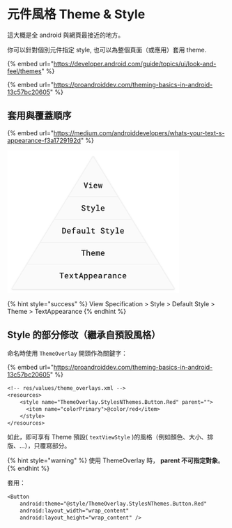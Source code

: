 # 元件風格 Theme & Style

這大概是全 android 與網頁最接近的地方。

你可以針對個別元件指定 style, 也可以為整個頁面（或應用）套用 theme.

{% embed url="https://developer.android.com/guide/topics/ui/look-and-feel/themes" %}



{% embed url="https://proandroiddev.com/theming-basics-in-android-13c57bc20605" %}

## 套用與覆蓋順序

{% embed url="https://medium.com/androiddevelopers/whats-your-text-s-appearance-f3a1729192d" %}

![](<../.gitbook/assets/image (2).png>)

{% hint style="success" %}
View Specification > Style > Default Style > Theme > TextAppearance
{% endhint %}



## Style 的部分修改（繼承自預設風格）

命名時使用 `ThemeOverlay` 開頭作為關鍵字：

{% embed url="https://proandroiddev.com/theming-basics-in-android-13c57bc20605" %}

```markup
<!-- res/values/theme_overlays.xml -->
<resources>
    <style name="ThemeOverlay.StylesNThemes.Button.Red" parent="">
      <item name="colorPrimary">@color/red</item>
    </style>
</resources>
```

如此，即可享有 Theme 預設( `textViewStyle` )的風格（例如顏色、大小、排版、...），只覆寫部分。

{% hint style="warning" %}
使用 ThemeOverlay 時， **parent 不可指定對象**。&#x20;
{% endhint %}

套用：

```markup
<Button
    android:theme="@style/ThemeOverlay.StylesNThemes.Button.Red"
    android:layout_width="wrap_content"
    android:layout_height="wrap_content" />
```

